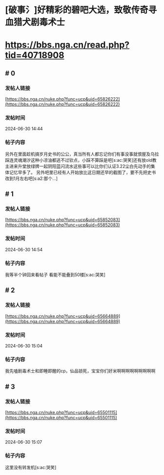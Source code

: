 # [破事氵]好精彩的碧吧大选，致敬传奇寻血猎犬剧毒术士
# https://bbs.nga.cn/read.php?tid=40718908

## \# 0
### 发帖人链接
[https://bbs.nga.cn/nuke.php?func=ucp&uid=65826222](https://bbs.nga.cn/nuke.php?func=ucp&uid=65826222)
### 发帖时间
2024-06-30 14:44
### 帖子内容
另外在里面趁机搞岁月史书的公公，真当所有人都忘记你们有事没事就恨屋及乌拉踩连灵魂潮汐这种小凉油都逃不过钦点，小踩不算踩是吧[s:ac:哭笑]还有放old教主进来升堂放绿牌一起阴阳蓝闪流水这些事可以比你们认证3.22尘白先动手的集体记忆早多了。
另外吧里已经有人开始放比这日期还早的截图了，要不先把史书改到1月左右吧[s:a2:那个…]
## \# 1
### 发帖人链接
[https://bbs.nga.cn/nuke.php?func=ucp&uid=65852083](https://bbs.nga.cn/nuke.php?func=ucp&uid=65852083)
### 发帖时间
2024-06-30 14:54
### 帖子内容
我等半个钟回来看帖子 看能不能叠到50楼[s:ac:哭笑]
## \# 2
### 发帖人链接
[https://bbs.nga.cn/nuke.php?func=ucp&uid=65664889](https://bbs.nga.cn/nuke.php?func=ucp&uid=65664889)
### 发帖时间
2024-06-30 15:04
### 帖子内容
我先嗑剧毒术士和即睡即醒的cp，仙品锁死，宝宝你们好米啊啊啊啊啊啊啊啊啊
## \# 3
### 发帖人链接
[https://bbs.nga.cn/nuke.php?func=ucp&uid=65501115](https://bbs.nga.cn/nuke.php?func=ucp&uid=65501115)
### 发帖时间
2024-06-30 15:07
### 帖子内容
这里没有转发机[s:ac:哭笑]

